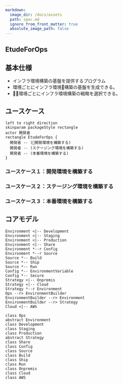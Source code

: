 ```yaml
---
markdown:
  image_dir: /docs/assets
  path: spec.md
  ignore_from_front_matter: true
  absolute_image_path: false
---
```


EtudeForOps
---

## 基本仕様
+ インフラ環境構築の基盤を提供するプログラム
+ 環境ごとにインフラ環境構築の基盤を生成できる。
+ 環境ごとにインフラ環境構築の戦略を選択できる。

## ユースケース
```puml
left to right direction
skinparam packageStyle rectangle
actor 開発者
rectangle EtudeForOps {
  開発者 -- (開発環境を構築する)
  開発者 -- (ステージング環境を構築する)
  開発者 -- (本番環境を構築する)
}
```

### ユースケース１：開発環境を構築する

### ユースケース２：ステージング環境を構築する

### ユースケース３：本番環境を構築する


## コアモデル
```puml
Environment <|-- Development
Environment <|-- Staging
Environment <|-- Production
Environment <|-- Share
Environment *--r Config
Environment *--r Source
Source *-- Build
Source *-- Ship
Source *-- Run
Config *-- EnvironmentVariable
Config *-- Secure
Strategy <|-- Onpremis
Strategy <|-- Cloud
Strategy *--r Environment
Ops --r> EnvironmentBuilder
EnvironmentBuilder --r> Environment
EnvironmentBuilder --r> Strategy
Cloud <|-- AWS

class Ops
abstract Environment
class Development
class Staging
class Production
abstract Strategy
class Share
class Config
class Source
class Build
class Ship
class Run
class Onpremis
class Cloud
class AWS
```
